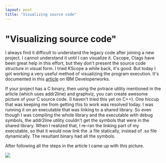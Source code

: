 ```yaml
---
layout: post
title: "Visualizing source code"
---
```

"Visualizing source code"
===
I always find it difficult to understand the legacy code after joining a new project. I cannot understand it until I can visualize it. Cscope, Ctags have been great help in this effort, but they don't present the source code structure in visual form. I tried KScope a while back, it's good. But today I got working a very useful method of visualizing the program execution. It's documented in this [article][0] on IBM Developerworks.  
  
If your project has a C binary, then using the pvtrace utility mentioned in the article (which uses addr2line) and graphviz, you can create awesome picture of your C source code. (I haven't tried this yet on C++). One hiccup that was keeping me from getting this to work was resolved today. I was running it on an executable that was linking to a shared library. So even though I was compiling the whole library and the executable with debug symbols, the addr2line utility couldn't get the symbols that were in the shared library. When I realized that, I re-ran the linking part of my executable, so that it would now link the .a file statically, instead of .so file dynamically. The resultant binary had all the symbols.  
  
After following all the steps in the article I came up with this picture.  
  

[![](http://lh3.ggpht.com/jayeshsalvi/SKFBqxnyGUI/AAAAAAAABZY/EBGQJk4_ow4/s144/pvtrace-librsvg.jpeg)][1]

[0]: http://www.ibm.com/developerworks/library/l-graphvis/
[1]: http://picasaweb.google.com/jayeshsalvi/MyFrequency/photo?authkey=OknnHBMRY90#5233536445111736642
